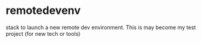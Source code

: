 # remotedevenv
stack to launch a new remote dev environment. This is may become my test project (for new tech or tools)
